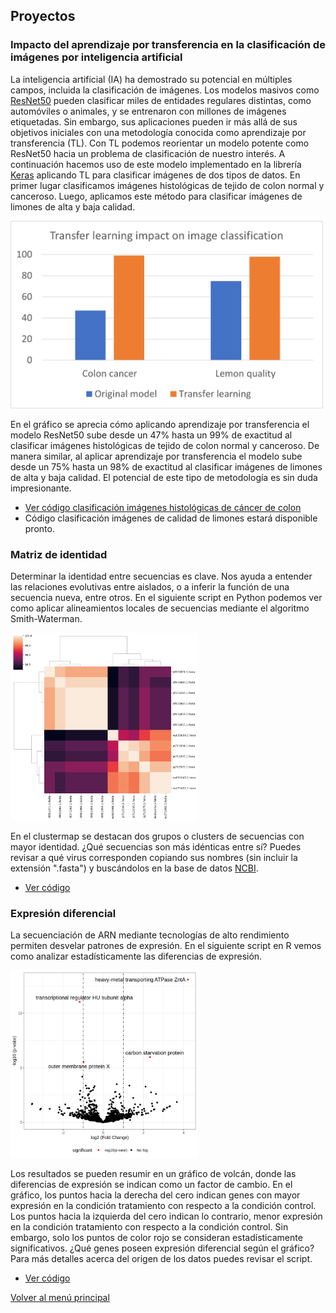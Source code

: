## Proyectos

### Impacto del aprendizaje por transferencia en la clasificación de imágenes por inteligencia artificial

La inteligencia artificial (IA) ha demostrado su potencial en múltiples campos, incluida la clasificación de imágenes. Los modelos masivos como [ResNet50](https://arxiv.org/abs/1512.03385) pueden clasificar miles de entidades regulares distintas, como automóviles o animales, y se entrenaron con millones de imágenes etiquetadas. Sin embargo, sus aplicaciones pueden ir más allá de sus objetivos iniciales con una metodología conocida como aprendizaje por transferencia (TL). Con TL podemos reorientar un modelo potente como ResNet50 hacia un problema de clasificación de nuestro interés. A continuación hacemos uso de este modelo implementado en la librería [Keras](https://keras.io/) aplicando TL para clasificar imágenes de dos tipos de datos. En primer lugar clasificamos imágenes histológicas de tejido de colon normal y canceroso. Luego, aplicamos este método para clasificar imágenes de limones de alta y baja calidad.

<img src="https://raw.githubusercontent.com/marco-montesdeoca/marco-montesdeoca.github.io/main/TL%20impact.png" width="500" height="300">

En el gráfico se aprecia cómo aplicando aprendizaje por transferencia el modelo ResNet50 sube desde un 47% hasta un 99% de exactitud al clasificar imágenes histológicas de tejido de colon normal y canceroso. De manera similar, al aplicar aprendizaje por transferencia el modelo sube desde un 75% hasta un 98% de exactitud al clasificar imágenes de limones de alta y baja calidad. 
El potencial de este tipo de metodología es sin duda impresionante.

* [Ver código clasificación imágenes histológicas de cáncer de colon](https://github.com/marco-montesdeoca/Transfer_learning/blob/main/transfer_learning.ipynb)
* Código clasificación imágenes de calidad de limones estará disponible pronto.

### Matriz de identidad

Determinar la identidad entre secuencias es clave. Nos ayuda a entender las relaciones evolutivas entre aislados, o a inferir la función de una secuencia nueva, entre otros. En el siguiente script en Python podemos ver como aplicar alineamientos locales de secuencias mediante el algoritmo Smith-Waterman.

<img src="https://raw.githubusercontent.com/marco-montesdeoca/marco-montesdeoca.github.io/main/identity_matrix.png" width="300" height="300">

En el clustermap se destacan dos grupos o clusters de secuencias con mayor identidad. ¿Qué secuencias son más idénticas entre sí? Puedes revisar a qué virus corresponden copiando sus nombres (sin incluir la extensión ".fasta") y buscándolos en la base de datos [NCBI](https://www.ncbi.nlm.nih.gov/). 

* [Ver código](https://github.com/marco-montesdeoca/identity_matrix/blob/main/identity_matrix.ipynb)

### Expresión diferencial

La secuenciación de ARN mediante tecnologías de alto rendimiento permiten desvelar patrones de expresión. En el siguiente script en R vemos como analizar estadísticamente las diferencias de expresión.

<img src="https://raw.githubusercontent.com/marco-montesdeoca/marco-montesdeoca.github.io/main/volcano_plot.png" width="300" height="300">

Los resultados se pueden resumir en un gráfico de volcán, donde las diferencias de expresión se indican como un factor de cambio. En el gráfico, los puntos hacia la derecha del cero indican genes con mayor expresión en la condición tratamiento con respecto a la condición control. Los puntos hacia la izquierda del cero indican lo contrario, menor expresión en la condición tratamiento con respecto a la condición control. Sin embargo, solo los puntos de color rojo se consideran estadísticamente significativos. ¿Qué genes poseen expresión diferencial según el gráfico? Para más detalles acerca del origen de los datos puedes revisar el script.

* [Ver código](https://github.com/marco-montesdeoca/Differential_expression/blob/main/Differential_expression.ipynb)

[Volver al menú principal](index.md)
